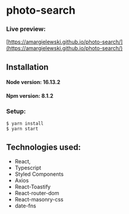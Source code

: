 # photo-search

### Live preview:

[https://amargielewski.github.io/photo-search/](https://amargielewski.github.io/photo-search/)

## Installation

#### Node version: 16.13.2

#### Npm version: 8.1.2

### Setup:

```console
$ yarn install
$ yarn start
```

## Technologies used:

- React,
- Typescript
- Styled Components
- Axios
- React-Toastify
- React-router-dom
- React-masonry-css
- date-fns
